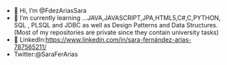 - 👋 Hi, I’m @FdezAriasSara
- 🌱 I’m currently learning ...JAVA,JAVASCRIPT,JPA,HTML5,C#,C,PYTHON, SQL , PLSQL and JDBC as well as Design Patterns and Data Structures.
(Most of my repositories are private since they contain university tasks)
- 👋 LinkedIn:https://www.linkedin.com/in/sara-fernández-arias-787565211/
- Twitter:@SaraFerArias
<!---
FdezAriasSara/FdezAriasSara is a ✨ special ✨ repository because its `README.md` (this file) appears on your GitHub profile.
You can click the Preview link to take a look at your changes.
--->
